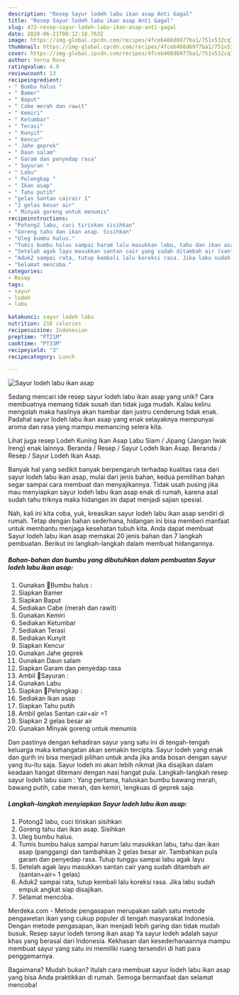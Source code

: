 ```yaml
---
description: "Resep Sayur lodeh labu ikan asap Anti Gagal"
title: "Resep Sayur lodeh labu ikan asap Anti Gagal"
slug: 472-resep-sayur-lodeh-labu-ikan-asap-anti-gagal
date: 2020-06-21T08:12:18.763Z
image: https://img-global.cpcdn.com/recipes/4fceb468d6977ba1/751x532cq70/sayur-lodeh-labu-ikan-asap-foto-resep-utama.jpg
thumbnail: https://img-global.cpcdn.com/recipes/4fceb468d6977ba1/751x532cq70/sayur-lodeh-labu-ikan-asap-foto-resep-utama.jpg
cover: https://img-global.cpcdn.com/recipes/4fceb468d6977ba1/751x532cq70/sayur-lodeh-labu-ikan-asap-foto-resep-utama.jpg
author: Verna Rose
ratingvalue: 4.9
reviewcount: 13
recipeingredient:
- " Bumbu halus "
- " Bamer"
- " Baput"
- " Cabe merah dan rawit"
- " Kemiri"
- " Ketumbar"
- " Terasi"
- " Kunyit"
- " Kencur"
- " Jahe geprek"
- " Daun salam"
- " Garam dan penyedap rasa"
- " Sayuran "
- " Labu"
- " Pelengkap "
- " Ikan asap"
- " Tahu putih"
- "gelas Santan cairair 1"
- "2 gelas besar air"
- " Minyak goreng untuk menumis"
recipeinstructions:
- "Potong2 labu, cuci tiriskan sisihkan"
- "Goreng tahu dan ikan asap. Sisihkan"
- "Uleg bumbu halus."
- "Tumis bumbu halus sampai harum lalu masukkan labu, tahu dan ikan asap (panggang) dan tambahkan 2 gelas besar air. Tambahkan pula garam dan penyedap rasa. Tutup tunggu sampai labu agak layu"
- "Setelah agak layu masukkan santan cair yang sudah ditambah air (santan+air= 1 gelas)"
- "Aduk2 sampai rata, tutup kembali lalu koreksi rasa. Jika labu sudah empuk angkat siap disajikan."
- "Selamat mencoba."
categories:
- Resep
tags:
- sayur
- lodeh
- labu

katakunci: sayur lodeh labu 
nutrition: 216 calories
recipecuisine: Indonesian
preptime: "PT21M"
cooktime: "PT33M"
recipeyield: "3"
recipecategory: Lunch

---
```



![Sayur lodeh labu ikan asap](https://img-global.cpcdn.com/recipes/4fceb468d6977ba1/751x532cq70/sayur-lodeh-labu-ikan-asap-foto-resep-utama.jpg)

Sedang mencari ide resep sayur lodeh labu ikan asap yang unik? Cara membuatnya memang tidak susah dan tidak juga mudah. Kalau keliru mengolah maka hasilnya akan hambar dan justru cenderung tidak enak. Padahal sayur lodeh labu ikan asap yang enak selayaknya mempunyai aroma dan rasa yang mampu memancing selera kita.

Lihat juga resep Lodeh Kuning Ikan Asap Labu Siam / Jipang (Jangan Iwak Ireng) enak lainnya. Beranda / Resep / Sayur Lodeh Ikan Asap. Beranda / Resep / Sayur Lodeh Ikan Asap.

Banyak hal yang sedikit banyak berpengaruh terhadap kualitas rasa dari sayur lodeh labu ikan asap, mulai dari jenis bahan, kedua pemilihan bahan segar sampai cara membuat dan menyajikannya. Tidak usah pusing jika mau menyiapkan sayur lodeh labu ikan asap enak di rumah, karena asal sudah tahu triknya maka hidangan ini dapat menjadi sajian spesial.


Nah, kali ini kita coba, yuk, kreasikan sayur lodeh labu ikan asap sendiri di rumah. Tetap dengan bahan sederhana, hidangan ini bisa memberi manfaat untuk membantu menjaga kesehatan tubuh kita. Anda dapat membuat Sayur lodeh labu ikan asap memakai 20 jenis bahan dan 7 langkah pembuatan. Berikut ini langkah-langkah dalam membuat hidangannya.

<!--inarticleads1-->

##### Bahan-bahan dan bumbu yang dibutuhkan dalam pembuatan Sayur lodeh labu ikan asap:

1. Gunakan  🍃Bumbu halus :
1. Siapkan  Bamer
1. Siapkan  Baput
1. Sediakan  Cabe (merah dan rawit)
1. Gunakan  Kemiri
1. Sediakan  Ketumbar
1. Sediakan  Terasi
1. Sediakan  Kunyit
1. Siapkan  Kencur
1. Gunakan  Jahe geprek
1. Gunakan  Daun salam
1. Siapkan  Garam dan penyedap rasa
1. Ambil  🍃Sayuran :
1. Gunakan  Labu
1. Siapkan  🍃Pelengkap :
1. Sediakan  Ikan asap
1. Siapkan  Tahu putih
1. Ambil gelas Santan cair+air =1
1. Siapkan 2 gelas besar air
1. Gunakan  Minyak goreng untuk menumis


Dan pastinya dengan kehadiran sayur yang satu ini di tengah-tengah keluarga maka kehangatan akan semakin tercipta. Sayur lodeh yang enak dan gurih ini bisa menjadi pilihan untuk anda jika anda bosan dengan sayur yang itu-itu saja. Sayur lodeh ini akan lebih nikmat jika disajikan dalam keadaan hangat ditemani dengan nasi hangat pula. Langkah-langkah resep sayur lodeh labu siam : Yang pertama, haluskan bumbu bawang merah, bawang putih, cabe merah, dan kemiri, lengkuas di geprek saja. 

<!--inarticleads2-->

##### Langkah-langkah menyiapkan Sayur lodeh labu ikan asap:

1. Potong2 labu, cuci tiriskan sisihkan
1. Goreng tahu dan ikan asap. Sisihkan
1. Uleg bumbu halus.
1. Tumis bumbu halus sampai harum lalu masukkan labu, tahu dan ikan asap (panggang) dan tambahkan 2 gelas besar air. Tambahkan pula garam dan penyedap rasa. Tutup tunggu sampai labu agak layu
1. Setelah agak layu masukkan santan cair yang sudah ditambah air (santan+air= 1 gelas)
1. Aduk2 sampai rata, tutup kembali lalu koreksi rasa. Jika labu sudah empuk angkat siap disajikan.
1. Selamat mencoba.


Merdeka.com - Metode pengasapan merupakan salah satu metode pengawetan ikan yang cukup populer di tengah masyarakat Indonesia. Dengan metode pengasapan, ikan menjadi lebih garing dan tidak mudah busuk. Resep sayur lodeh terong ikan asap Ya sayur lodeh adalah sayur khas yang berasal dari Indonesia. Kekhasan dan kesederhanaannya mampu membuat sayur yang satu ini memiliki ruang tersendiri di hati para penggemarnya. 

Bagaimana? Mudah bukan? Itulah cara membuat sayur lodeh labu ikan asap yang bisa Anda praktikkan di rumah. Semoga bermanfaat dan selamat mencoba!
